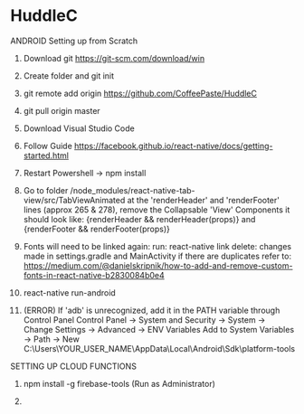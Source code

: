 # HuddleC

ANDROID
Setting up from Scratch

1. Download git
https://git-scm.com/download/win
2. Create folder and git init
3. git remote add origin https://github.com/CoffeePaste/HuddleC
4. git pull origin master

5. Download Visual Studio Code

6. Follow Guide
https://facebook.github.io/react-native/docs/getting-started.html

7. Restart Powershell -> npm install

8. Go to folder /node_modules/react-native-tab-view/src/TabViewAnimated
at the 'renderHeader' and 'renderFooter' lines (approx 265 & 278),
remove the Collapsable 'View' Components
it should look like:
{renderHeader && renderHeader(props)}
and
{renderFooter && renderFooter(props)}

9. Fonts will need to be linked again: 
    run: react-native link
    delete: changes made in settings.gradle and MainActivity if there are duplicates
    refer to: https://medium.com/@danielskripnik/how-to-add-and-remove-custom-fonts-in-react-native-b2830084b0e4

10. react-native run-android

11. (ERROR) If 'adb' is unrecognized, add it in the PATH variable through Control Panel
Control Panel -> System and Security -> System -> Change Settings -> Advanced -> ENV Variables
Add to System Variables -> Path -> New
C:\Users\YOUR_USER_NAME\AppData\Local\Android\Sdk\platform-tools


SETTING UP CLOUD FUNCTIONS

1. npm install -g firebase-tools (Run as Administrator)

2.